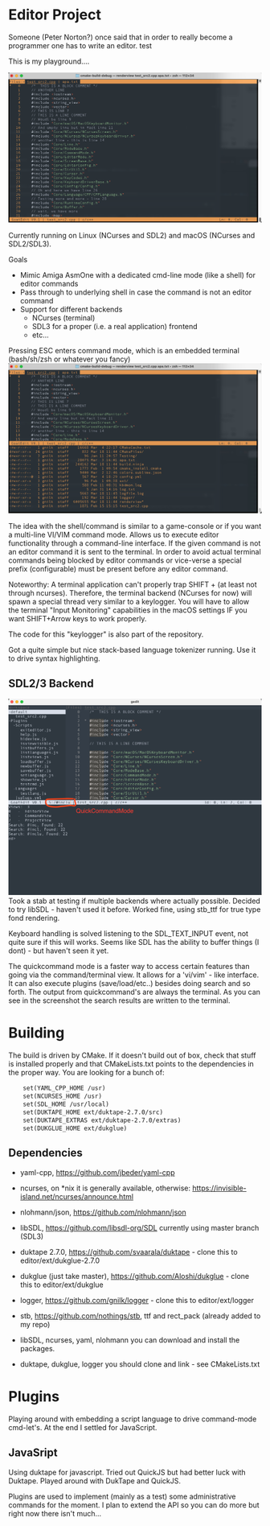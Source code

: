 # Editor Project

Someone (Peter Norton?) once said that in order to really become a programmer one has to write
an editor. test

This is my playground....

![screenshot](screenshots/main_edit_230318.png?raw=true)

Currently running on Linux (NCurses and SDL2) and macOS (NCurses and SDL2/SDL3).

Goals
- Mimic Amiga AsmOne with a dedicated cmd-line mode (like a shell) for editor commands
- Pass through to underlying shell in case the command is not an editor command
- Support for different backends
  - NCurses (terminal)
  - SDL3 for a proper (i.e. a real application) frontend
  - etc...

Pressing ESC enters command mode, which is an embedded terminal (bash/sh/zsh or whatever you fancy)
![screenshot](screenshots/cmd_view_230318.png?raw=true)

The idea with the shell/command is similar to a game-console or if you want 
a multi-line VI/VIM command mode. Allows us to execute editor functionality through a command-line interface.
If the given command is not an editor command it is sent to the terminal. In order to avoid actual terminal commands
being blocked by editor commands or vice-verse a special prefix (configurable) must be present before any editor command.

Noteworthy:
A terminal application can't properly trap SHIFT + <certain keys> (at least not through ncurses).
Therefore, the terminal backend (NCurses for now) will spawn a special thread very similar
to a keylogger. You will have to allow the terminal "Input Monitoring" capabilities in 
the macOS settings IF you want SHIFT+Arrow keys to work properly.

The code for this "keylogger" is also part of the repository.

Got a quite simple but nice stack-based language tokenizer running. Use it to drive syntax highlighting.

## SDL2/3 Backend
![screenshot](screenshots/screenshot_230721.png)
Took a stab at testing if multiple backends where actually possible. Decided to try libSDL - haven't used it before.
Worked fine, using stb_ttf for true type fond rendering.

Keyboard handling is solved listening to the SDL_TEXT_INPUT event, not quite sure if this will works. Seems like SDL
has the ability to buffer things (I dont) - but haven't seen it yet.

The quickcommand mode is a faster way to access certain features than going via the command/terminal view. It allows
for a 'vi/vim' - like interface. It can also execute plugins (save/load/etc..) besides doing search and so forth. The
output from quickcommand's are always the terminal. As you can see in the screenshot the search results are written 
to the terminal.


# Building
The build is driven by CMake.
If it doesn't build out of box, check that stuff is installed properly and that CMakeLists.txt points to the dependencies
in the proper way. You are looking for a bunch of:
```
    set(YAML_CPP_HOME /usr)
    set(NCURSES_HOME /usr)
    set(SDL_HOME /usr/local)
    set(DUKTAPE_HOME ext/duktape-2.7.0/src)
    set(DUKTAPE_EXTRAS ext/duktape-2.7.0/extras)
    set(DUKGLUE_HOME ext/dukglue)    
```

## Dependencies
- yaml-cpp, https://github.com/jbeder/yaml-cpp
- ncurses, on *nix it is generally available, otherwise: https://invisible-island.net/ncurses/announce.html
- nlohmann/json, https://github.com/nlohmann/json
- libSDL, https://github.com/libsdl-org/SDL currently using master branch (SDL3)
- duktape 2.7.0, https://github.com/svaarala/duktape - clone this to editor/ext/dukglue-2.7.0
- dukglue (just take master), https://github.com/Aloshi/dukglue - clone this to editor/ext/dukglue
- logger, https://github.com/gnilk/logger - clone this to editor/ext/logger
- stb, https://github.com/nothings/stb, ttf and rect_pack (already added to my repo)


- libSDL, ncurses, yaml, nlohmann you can download and install the packages. 
- duktape, dukglue, logger you should clone and link - see CMakeLists.txt

# Plugins
Playing around with embedding a script language to drive command-mode cmd-let's. At the end I settled for JavaScript.

## JavaSript
Using duktape for javascript. Tried out QuickJS but had better luck with Duktape.
Played around with DukTape and QuickJS.

Plugins are used to implement (mainly as a test) some administrative commands for the moment.
I plan to extend the API so you can do more but right now there isn't much...

